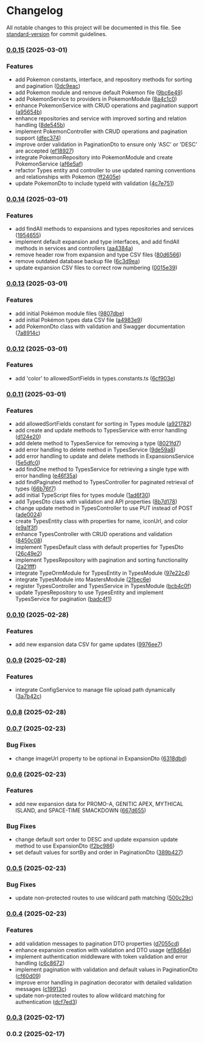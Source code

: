 # Changelog

All notable changes to this project will be documented in this file. See [standard-version](https://github.com/conventional-changelog/standard-version) for commit guidelines.

### [0.0.15](https://github.com/hishamktd/pokemon-api/compare/v0.0.14...v0.0.15) (2025-03-01)


### Features

* add Pokemon constants, interface, and repository methods for sorting and pagination ([0dc9eac](https://github.com/hishamktd/pokemon-api/commit/0dc9eac1c18b77c73949a0f06bc2fcb66ecb9c5f))
* add Pokemon module and remove default Pokemon file ([9bc6e49](https://github.com/hishamktd/pokemon-api/commit/9bc6e494a33a76f5e51936298de40bad35428646))
* add PokemonService to providers in PokemonModule ([8a4c1c0](https://github.com/hishamktd/pokemon-api/commit/8a4c1c0d0f326211a2b75a09e11e950d891ffa60))
* enhance PokemonService with CRUD operations and pagination support ([a95654b](https://github.com/hishamktd/pokemon-api/commit/a95654b37b2f044ce552ef3e8768d360a00399ca))
* enhance repositories and service with improved sorting and relation handling ([8de545b](https://github.com/hishamktd/pokemon-api/commit/8de545bb7b7d2122a113245efc4877d999d54a4a))
* implement PokemonController with CRUD operations and pagination support ([dfec374](https://github.com/hishamktd/pokemon-api/commit/dfec374f97cbb15fc6999d09bdb3edc4e77dc5d3))
* improve order validation in PaginationDto to ensure only 'ASC' or 'DESC' are accepted ([ef18927](https://github.com/hishamktd/pokemon-api/commit/ef18927dddba92173e080831565ac4409ab7d562))
* integrate PokemonRepository into PokemonModule and create PokemonService ([af6e5af](https://github.com/hishamktd/pokemon-api/commit/af6e5afd7ece6f12f3a20c0552f4e12cd8a2dbc9))
* refactor Types entity and controller to use updated naming conventions and relationships with Pokemon ([ff2405e](https://github.com/hishamktd/pokemon-api/commit/ff2405eb6e1548766218436d164d6ae260caf3ac))
* update PokemonDto to include typeId with validation ([4c7e751](https://github.com/hishamktd/pokemon-api/commit/4c7e7516115d0bb4108ccb96b81f2501f53aef06))

### [0.0.14](https://github.com/hishamktd/pokemon-api/compare/v0.0.13...v0.0.14) (2025-03-01)


### Features

* add findAll methods to expansions and types repositories and services ([1954655](https://github.com/hishamktd/pokemon-api/commit/195465528a34ce44aaa6fd9ac213be82ae17b168))
* implement default expansion and type interfaces, and add findAll methods in services and controllers ([aa4384a](https://github.com/hishamktd/pokemon-api/commit/aa4384a1a341ec84cc3ca792f229f2e08b67fbf0))
* remove header row from expansion and type CSV files ([80d6566](https://github.com/hishamktd/pokemon-api/commit/80d65663169384f295d28f39431b81be76316ac0))
* remove outdated database backup file ([6c3d9ea](https://github.com/hishamktd/pokemon-api/commit/6c3d9ea5e714fd22103391ab28fa80b6b64739b7))
* update expansion CSV files to correct row numbering ([0015e39](https://github.com/hishamktd/pokemon-api/commit/0015e39b89abdfb8c5a1ba55c4713c801c860e18))

### [0.0.13](https://github.com/hishamktd/pokemon-api/compare/v0.0.12...v0.0.13) (2025-03-01)


### Features

* add initial Pokémon module files ([9807dbe](https://github.com/hishamktd/pokemon-api/commit/9807dbe48eb57fe887ed7fdea54b310647c7bf33))
* add initial Pokémon types data CSV file ([a4983e9](https://github.com/hishamktd/pokemon-api/commit/a4983e9a63503fd3748869d272a7af42e600fecb))
* add PokemonDto class with validation and Swagger documentation ([7a8914c](https://github.com/hishamktd/pokemon-api/commit/7a8914c336adde7dddf08b240d99459e02a610ed))

### [0.0.12](https://github.com/hishamktd/pokemon-api/compare/v0.0.11...v0.0.12) (2025-03-01)


### Features

* add 'color' to allowedSortFields in types.constants.ts ([6cf903e](https://github.com/hishamktd/pokemon-api/commit/6cf903eb597dee774aa1e7beffc55c06236ebf3d))

### [0.0.11](https://github.com/hishamktd/pokemon-api/compare/v0.0.10...v0.0.11) (2025-03-01)


### Features

* add allowedSortFields constant for sorting in Types module ([a921782](https://github.com/hishamktd/pokemon-api/commit/a9217820fa1ebea50f1c4bcab94563c4057157f5))
* add create and update methods to TypesService with error handling ([d124e20](https://github.com/hishamktd/pokemon-api/commit/d124e20e9e3853d5cfb70d91f3fd0b574afe609b))
* add delete method to TypesService for removing a type ([8021fd7](https://github.com/hishamktd/pokemon-api/commit/8021fd787930c4787316424c612da2c32628d27a))
* add error handling to delete method in TypesService ([9de59a8](https://github.com/hishamktd/pokemon-api/commit/9de59a84947e0a1b0b1427590f9a8b7c554d4ba9))
* add error handling to update and delete methods in ExpansionsService ([5e5dfc0](https://github.com/hishamktd/pokemon-api/commit/5e5dfc08c1042ce73a9d32c7bc83f85c81ff3615))
* add findOne method to TypesService for retrieving a single type with error handling ([e46f35a](https://github.com/hishamktd/pokemon-api/commit/e46f35adf901cf92d05f6f4a0dcf710ffc5745c2))
* add findPaginated method to TypesController for paginated retrieval of types ([66b76f7](https://github.com/hishamktd/pokemon-api/commit/66b76f7e4c7cfb6912e62f8291a35efca3f925da))
* add initial TypeScript files for types module ([1ad6f30](https://github.com/hishamktd/pokemon-api/commit/1ad6f3049c079d0e97c64fca014e7122190cb6a0))
* add TypesDto class with validation and API properties ([8b7d178](https://github.com/hishamktd/pokemon-api/commit/8b7d17848e8c756e09e864a1800dca18a6a4cbf9))
* change update method in TypesController to use PUT instead of POST ([ade0024](https://github.com/hishamktd/pokemon-api/commit/ade00247b233288708b757ef64098431c22455e4))
* create TypesEntity class with properties for name, iconUrl, and color ([e9a1f3f](https://github.com/hishamktd/pokemon-api/commit/e9a1f3f53f2bc1ec82890ddf522d68d7fc003d0f))
* enhance TypesController with CRUD operations and validation ([8450c08](https://github.com/hishamktd/pokemon-api/commit/8450c0868fcbbd3b6cf031632db94047dbfd5730))
* implement TypesDefault class with default properties for TypesDto ([26c49e2](https://github.com/hishamktd/pokemon-api/commit/26c49e2937af1f887abedcdee95f2403c0caff71))
* implement TypesRepository with pagination and sorting functionality ([2a21fff](https://github.com/hishamktd/pokemon-api/commit/2a21fff5e6cd41e6289b51664bd1b24e0255ae4a))
* integrate TypeOrmModule for TypesEntity in TypesModule ([97e22c4](https://github.com/hishamktd/pokemon-api/commit/97e22c4c8344ec569740d4b08aea3abf79a99eaa))
* integrate TypesModule into MastersModule ([2fbec6e](https://github.com/hishamktd/pokemon-api/commit/2fbec6ee1b91e295d744075d2240d8e4abbcbde8))
* register TypesController and TypesService in TypesModule ([bcb4c0f](https://github.com/hishamktd/pokemon-api/commit/bcb4c0f25f5a441078cc3198ddf5b94cf272bfb5))
* update TypesRepository to use TypesEntity and implement TypesService for pagination ([badc4f1](https://github.com/hishamktd/pokemon-api/commit/badc4f1d6a1916d6de23c47646ef6af885266e98))

### [0.0.10](https://github.com/hishamktd/pokemon-api/compare/v0.0.9...v0.0.10) (2025-02-28)


### Features

* add new expansion data CSV for game updates ([9976ee7](https://github.com/hishamktd/pokemon-api/commit/9976ee7d7fe345099d8530b172de93c79e28c073))

### [0.0.9](https://github.com/hishamktd/pokemon-api/compare/v0.0.8...v0.0.9) (2025-02-28)


### Features

* integrate ConfigService to manage file upload path dynamically ([3a7b42c](https://github.com/hishamktd/pokemon-api/commit/3a7b42c3b89f0d2758d3710fcdf1d8ff20c66504))

### [0.0.8](https://github.com/hishamktd/pokemon-api/compare/v0.0.7...v0.0.8) (2025-02-28)

### [0.0.7](https://github.com/hishamktd/pokemon-api/compare/v0.0.6...v0.0.7) (2025-02-23)


### Bug Fixes

* change imageUrl property to be optional in ExpansionDto ([6318dbd](https://github.com/hishamktd/pokemon-api/commit/6318dbd58c0970ea96567fb70696ace32d15ca55))

### [0.0.6](https://github.com/hishamktd/pokemon-api/compare/v0.0.5...v0.0.6) (2025-02-23)


### Features

* add new expansion data for PROMO-A, GENITIC APEX, MYTHICAL ISLAND, and SPACE-TIME SMACKDOWN ([667d655](https://github.com/hishamktd/pokemon-api/commit/667d655827bb080f9b0623a0dc75f690e75c17a3))


### Bug Fixes

* change default sort order to DESC and update expansion update method to use ExpansionDto ([f2bc986](https://github.com/hishamktd/pokemon-api/commit/f2bc9869edf14dbe1e6533bb4d4d7a63172ddeff))
* set default values for sortBy and order in PaginationDto ([389b427](https://github.com/hishamktd/pokemon-api/commit/389b427bffa54f9fad3f28726d1f695a26a55c39))

### [0.0.5](https://github.com/hishamktd/pokemon-api/compare/v0.0.4...v0.0.5) (2025-02-23)


### Bug Fixes

* update non-protected routes to use wildcard path matching ([500c29c](https://github.com/hishamktd/pokemon-api/commit/500c29c5ffffafb5d60f1f48f4669f18532adbca))

### [0.0.4](https://github.com/hishamktd/pokemon-api/compare/v0.0.3...v0.0.4) (2025-02-23)


### Features

* add validation messages to pagination DTO properties ([d7055cd](https://github.com/hishamktd/pokemon-api/commit/d7055cd072c00f31d565a920b173bcc4b0ef9f14))
* enhance expansion creation with validation and DTO usage ([ef8d64e](https://github.com/hishamktd/pokemon-api/commit/ef8d64eecf2a6613d6442f7c7b193aecc679c9aa))
* implement authentication middleware with token validation and error handling ([c6c8672](https://github.com/hishamktd/pokemon-api/commit/c6c8672ab05b11d8386625ea5b638d0384a8e94a))
* implement pagination with validation and default values in PaginationDto ([cf60d09](https://github.com/hishamktd/pokemon-api/commit/cf60d095c45be44bea0739a7c2c46366b2b5958c))
* improve error handling in pagination decorator with detailed validation messages ([c19913c](https://github.com/hishamktd/pokemon-api/commit/c19913c42fdbdeb892ec2568a5e0bd52658d305b))
* update non-protected routes to allow wildcard matching for authentication ([dcf7ed3](https://github.com/hishamktd/pokemon-api/commit/dcf7ed347fdbb3495997315318a0d0c3d7cf9bfd))

### [0.0.3](https://github.com/hishamktd/pokemon-api/compare/v0.0.2...v0.0.3) (2025-02-17)

### 0.0.2 (2025-02-17)
